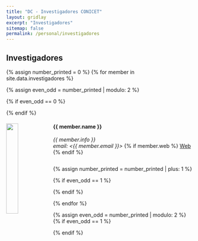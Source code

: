 ```yaml
---
title: "DC - Investigadores CONICET"
layout: gridlay
excerpt: "Investigadores"
sitemap: false
permalink: /personal/investigadores
---
```


## Investigadores

{% assign number_printed = 0 %}
{% for member in site.data.investigadores %}

{% assign even_odd = number_printed | modulo: 2 %}

{% if even_odd == 0 %}
<div class="row">
{% endif %}

<div class="col-sm-6 clearfix">
  <img src="{{ site.url }}{{ site.baseurl }}/images/teampic/{{ member.photo }}" class="img-responsive" width="25%" style="float: left" />
  <h4>{{ member.name }}</h4>
  <i>{{ member.info }}<br>email: <{{ member.email }}></i>
  {% if member.web %}
  <a href="{{member.web}}" target="_blank">Web</a>
  {% endif %}
  <ul style="overflow: hidden">
  </ul>
</div>

{% assign number_printed = number_printed | plus: 1 %}

{% if even_odd == 1 %}
</div>
{% endif %}

{% endfor %}

{% assign even_odd = number_printed | modulo: 2 %}
{% if even_odd == 1 %}
</div>
{% endif %}

<br>
<br>
<br>
<br>
<br>
<br>